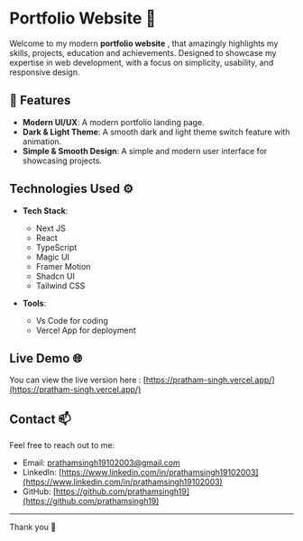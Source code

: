 # Portfolio Website 👦

Welcome to my modern **portfolio website** , that amazingly highlights my skills, projects, education and achievements. Designed to showcase my expertise in web development, with a focus on simplicity, usability, and responsive design.

## 🚀 Features

-  **Modern UI/UX**: A modern portfolio landing page.
-  **Dark & Light Theme**: A smooth dark and light theme switch feature with animation.
-  **Simple & Smooth Design**: A simple and modern user interface for showcasing projects.





## Technologies Used ⚙️

- **Tech Stack**: 
  - Next JS
  - React
  - TypeScript
  - Magic UI
  - Framer Motion
  - Shadcn UI
  - Tailwind CSS

- **Tools**:
  - Vs Code for coding 
  - Vercel App for deployment 


## Live Demo 🌐


You can view the live version here : [https://pratham-singh.vercel.app/](https://pratham-singh.vercel.app/)



## Contact 📫

Feel free to reach out to me:

- Email: prathamsingh19102003@gmail.com
- LinkedIn: [https://www.linkedin.com/in/prathamsingh19102003](https://www.linkedin.com/in/prathamsingh19102003)
- GitHub: [https://github.com/prathamsingh19](https://github.com/prathamsingh19)


---

Thank you 👋

